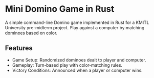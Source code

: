 # Mini Domino Game in Rust
A simple command-line Domino game implemented in Rust for a KMITL University pre-midterm project. Play against a computer by matching dominoes based on color.

## Features
- Game Setup: Randomized dominoes dealt to player and computer.
- Gameplay: Turn-based play with color-matching rules.
- Victory Conditions: Announced when a player or computer wins.
